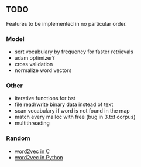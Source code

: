 ## TODO

Features to be implemented in no particular order.

### Model

* sort vocabulary by frequency for faster retrievals
* adam optimizer?
* cross validation
* normalize word vectors

### Other

* iterative functions for bst
* file read/write binary data instead of text
* scan vocabulary if word is not found in the map
* match every malloc with free (bug in 3.txt corpus)
* multithreading

### Random

* [word2vec in C](https://github.com/chrisjmccormick/word2vec_commented/blob/master/word2vec.c)
* [word2vec in Python](https://github.com/deborausujono/word2vecpy/blob/master/word2vec.py)
